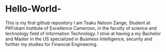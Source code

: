 # Hello-World-
This is my first github repository 
   I am Tsaku Nelson Zange, Student at PKFokam Institute of Excellence Cameroon, in the faculty of science and technology field of Information Technology. I stive at having a my Bachelor and Master in the US specialized in Business Intelligence, security and further my studies for Financial Engineering. 
